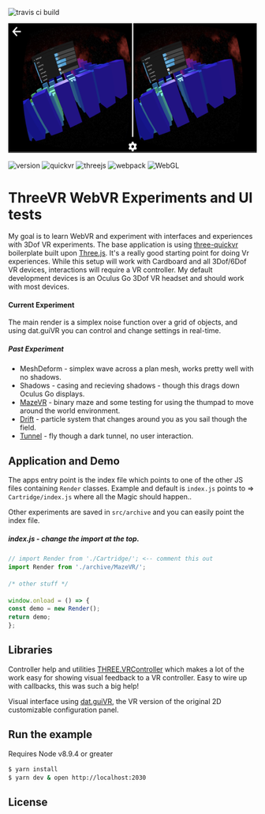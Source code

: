 ![travis ci build](https://travis-ci.org/pjkarlik/DepthCycle.svg?branch=master)

![ThreeVR](./splash.png)

![version](https://img.shields.io/badge/version-0.2.0-e05d44.svg?style=flat-square) ![quickvr](https://img.shields.io/badge/three--quickvr-1.2.0-green.svg?style=flat-square) ![threejs](https://img.shields.io/badge/threejs-0.100.0-e09844.svg?style=flat-square) ![webpack](https://img.shields.io/badge/webpack-4.12.1-51b1c5.svg?style=flat-square)  ![WebGL](https://img.shields.io/badge/webgl-GLSL-blue.svg?style=flat-square)

# ThreeVR WebVR Experiments and UI tests

  My goal is to learn WebVR and experiment with interfaces and experiences with 3Dof VR experiments. The base application is using [three-quickvr](https://github.com/halvves/three-quickvr) boilerplate built upon [Three.js](https://threejs.org/). It's a really good starting point for doing Vr experiences. While this setup will work with Cardboard and all 3Dof/6Dof VR devices, interactions will require a VR controller. My default development devices is an Oculus Go 3Dof VR headset and should work with most devices.

  #### Current Experiment
  The main render is a simplex noise function over a grid of objects, and using dat.guiVR you can control and change settings in real-time.

  ##### Past Experiment
  - MeshDeform - simplex wave across a plan mesh, works pretty well with no shadows.
  - Shadows - casing and recieving shadows - though this drags down Oculus Go displays.
  - [MazeVR](http://mazevr.surge.sh) - binary maze and some testing for using the thumpad to move around the world environment. 
  - [Drift](http://driftvr.surge.sh) - particle system that changes around you as you sail though the field.
  - [Tunnel](http://tunnelvr.surge.sh) - fly though a dark tunnel, no user interaction. 

 ## Application and Demo

  The apps entry point is the index file which points to one of the other JS files containing ```Render``` classes. Example and default is ```index.js``` points to => ```Cartridge/index.js``` where all the Magic should happen..

  Other experiments are saved in ```src/archive``` and you can easily point the index file. 

  ##### index.js - change the import at the top.
  ```javascript
// import Render from './Cartridge/'; <-- comment this out
import Render from './archive/MazeVR/';

/* other stuff */

window.onload = () => {
  const demo = new Render();
  return demo;
};
```

 ## Libraries
  Controller help and utilities [THREE.VRController](https://github.com/stewdio/THREE.VRController) which makes a lot of the work easy for showing visual feedback to a VR controller. Easy to wire up with callbacks, this was such a big help!
  
  Visual interface using [dat.guiVR](https://github.com/dataarts/dat.guiVR), the VR version of the original 2D customizable configuration panel.

## Run the example
  Requires Node v8.9.4 or greater


```bash
$ yarn install
$ yarn dev & open http://localhost:2030
```

## License
